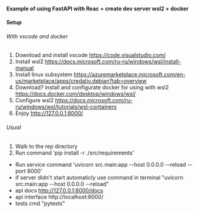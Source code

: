 #### Example of using FastAPI with Reac + create dev server wsl2 + docker
#### Setup
###### With vscode and docker
1. Download and install vscode https://code.visualstudio.com/  
2. Install wsl2 https://docs.microsoft.com/ru-ru/windows/wsl/install-manual
3. Install linux subsystem https://azuremarketplace.microsoft.com/en-us/marketplace/apps/credativ.debian?tab=overview
4. Download? install and configurate docker for using with wsl2 https://docs.docker.com/desktop/windows/wsl/
5. Configure wsl2 https://docs.microsoft.com/ru-ru/windows/wsl/tutorials/wsl-containers
6. Enjoy http://127.0.0.1:8000/

###### Usual
1. Walk to the rep directory
2. Run command 'pip install -r ./src/requirements'

* Run service command 'uvicorn src.main:app --host 0.0.0.0 --reload --port 8000'
* if server didn't start automaticly use command in terminal "uvicorn src.main:app --host 0.0.0.0 --reload"
* api docs http://127.0.0.1:8000/docs
* api interface http://localhost:8000/
* tests cmd "pytests"